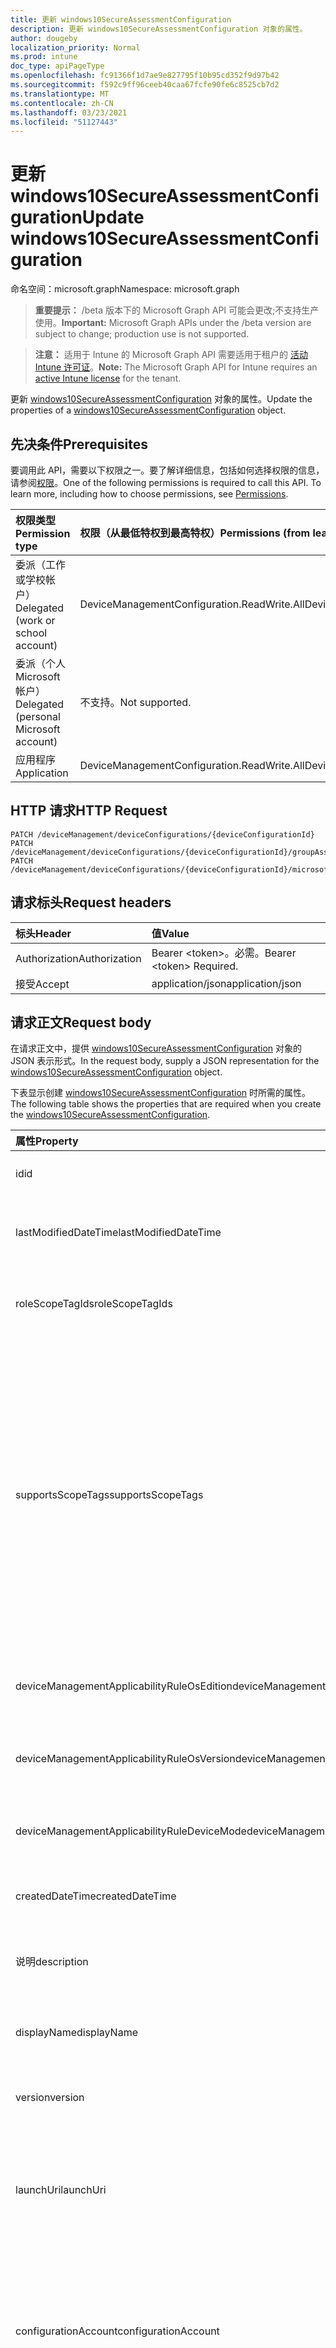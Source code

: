 ```yaml
---
title: 更新 windows10SecureAssessmentConfiguration
description: 更新 windows10SecureAssessmentConfiguration 对象的属性。
author: dougeby
localization_priority: Normal
ms.prod: intune
doc_type: apiPageType
ms.openlocfilehash: fc91366f1d7ae9e827795f10b95cd352f9d97b42
ms.sourcegitcommit: f592c9ff96ceeb40caa67fcfe90fe6c8525cb7d2
ms.translationtype: MT
ms.contentlocale: zh-CN
ms.lasthandoff: 03/23/2021
ms.locfileid: "51127443"
---
```

# <a name="update-windows10secureassessmentconfiguration"></a><span data-ttu-id="37841-103">更新 windows10SecureAssessmentConfiguration</span><span class="sxs-lookup"><span data-stu-id="37841-103">Update windows10SecureAssessmentConfiguration</span></span>

<span data-ttu-id="37841-104">命名空间：microsoft.graph</span><span class="sxs-lookup"><span data-stu-id="37841-104">Namespace: microsoft.graph</span></span>

> <span data-ttu-id="37841-105">**重要提示：** /beta 版本下的 Microsoft Graph API 可能会更改;不支持生产使用。</span><span class="sxs-lookup"><span data-stu-id="37841-105">**Important:** Microsoft Graph APIs under the /beta version are subject to change; production use is not supported.</span></span>

> <span data-ttu-id="37841-106">**注意：** 适用于 Intune 的 Microsoft Graph API 需要适用于租户的 [活动 Intune 许可证](https://go.microsoft.com/fwlink/?linkid=839381)。</span><span class="sxs-lookup"><span data-stu-id="37841-106">**Note:** The Microsoft Graph API for Intune requires an [active Intune license](https://go.microsoft.com/fwlink/?linkid=839381) for the tenant.</span></span>

<span data-ttu-id="37841-107">更新 [windows10SecureAssessmentConfiguration](../resources/intune-deviceconfig-windows10secureassessmentconfiguration.md) 对象的属性。</span><span class="sxs-lookup"><span data-stu-id="37841-107">Update the properties of a [windows10SecureAssessmentConfiguration](../resources/intune-deviceconfig-windows10secureassessmentconfiguration.md) object.</span></span>

## <a name="prerequisites"></a><span data-ttu-id="37841-108">先决条件</span><span class="sxs-lookup"><span data-stu-id="37841-108">Prerequisites</span></span>
<span data-ttu-id="37841-p101">要调用此 API，需要以下权限之一。要了解详细信息，包括如何选择权限的信息，请参阅[权限](/graph/permissions-reference)。</span><span class="sxs-lookup"><span data-stu-id="37841-p101">One of the following permissions is required to call this API. To learn more, including how to choose permissions, see [Permissions](/graph/permissions-reference).</span></span>

|<span data-ttu-id="37841-111">权限类型</span><span class="sxs-lookup"><span data-stu-id="37841-111">Permission type</span></span>|<span data-ttu-id="37841-112">权限（从最低特权到最高特权）</span><span class="sxs-lookup"><span data-stu-id="37841-112">Permissions (from least to most privileged)</span></span>|
|:---|:---|
|<span data-ttu-id="37841-113">委派（工作或学校帐户）</span><span class="sxs-lookup"><span data-stu-id="37841-113">Delegated (work or school account)</span></span>|<span data-ttu-id="37841-114">DeviceManagementConfiguration.ReadWrite.All</span><span class="sxs-lookup"><span data-stu-id="37841-114">DeviceManagementConfiguration.ReadWrite.All</span></span>|
|<span data-ttu-id="37841-115">委派（个人 Microsoft 帐户）</span><span class="sxs-lookup"><span data-stu-id="37841-115">Delegated (personal Microsoft account)</span></span>|<span data-ttu-id="37841-116">不支持。</span><span class="sxs-lookup"><span data-stu-id="37841-116">Not supported.</span></span>|
|<span data-ttu-id="37841-117">应用程序</span><span class="sxs-lookup"><span data-stu-id="37841-117">Application</span></span>|<span data-ttu-id="37841-118">DeviceManagementConfiguration.ReadWrite.All</span><span class="sxs-lookup"><span data-stu-id="37841-118">DeviceManagementConfiguration.ReadWrite.All</span></span>|

## <a name="http-request"></a><span data-ttu-id="37841-119">HTTP 请求</span><span class="sxs-lookup"><span data-stu-id="37841-119">HTTP Request</span></span>
<!-- {
  "blockType": "ignored"
}
-->
``` http
PATCH /deviceManagement/deviceConfigurations/{deviceConfigurationId}
PATCH /deviceManagement/deviceConfigurations/{deviceConfigurationId}/groupAssignments/{deviceConfigurationGroupAssignmentId}/deviceConfiguration
PATCH /deviceManagement/deviceConfigurations/{deviceConfigurationId}/microsoft.graph.windowsDomainJoinConfiguration/networkAccessConfigurations/{deviceConfigurationId}
```

## <a name="request-headers"></a><span data-ttu-id="37841-120">请求标头</span><span class="sxs-lookup"><span data-stu-id="37841-120">Request headers</span></span>
|<span data-ttu-id="37841-121">标头</span><span class="sxs-lookup"><span data-stu-id="37841-121">Header</span></span>|<span data-ttu-id="37841-122">值</span><span class="sxs-lookup"><span data-stu-id="37841-122">Value</span></span>|
|:---|:---|
|<span data-ttu-id="37841-123">Authorization</span><span class="sxs-lookup"><span data-stu-id="37841-123">Authorization</span></span>|<span data-ttu-id="37841-124">Bearer &lt;token&gt;。必需。</span><span class="sxs-lookup"><span data-stu-id="37841-124">Bearer &lt;token&gt; Required.</span></span>|
|<span data-ttu-id="37841-125">接受</span><span class="sxs-lookup"><span data-stu-id="37841-125">Accept</span></span>|<span data-ttu-id="37841-126">application/json</span><span class="sxs-lookup"><span data-stu-id="37841-126">application/json</span></span>|

## <a name="request-body"></a><span data-ttu-id="37841-127">请求正文</span><span class="sxs-lookup"><span data-stu-id="37841-127">Request body</span></span>
<span data-ttu-id="37841-128">在请求正文中，提供 [windows10SecureAssessmentConfiguration](../resources/intune-deviceconfig-windows10secureassessmentconfiguration.md) 对象的 JSON 表示形式。</span><span class="sxs-lookup"><span data-stu-id="37841-128">In the request body, supply a JSON representation for the [windows10SecureAssessmentConfiguration](../resources/intune-deviceconfig-windows10secureassessmentconfiguration.md) object.</span></span>

<span data-ttu-id="37841-129">下表显示创建 [windows10SecureAssessmentConfiguration](../resources/intune-deviceconfig-windows10secureassessmentconfiguration.md) 时所需的属性。</span><span class="sxs-lookup"><span data-stu-id="37841-129">The following table shows the properties that are required when you create the [windows10SecureAssessmentConfiguration](../resources/intune-deviceconfig-windows10secureassessmentconfiguration.md).</span></span>

|<span data-ttu-id="37841-130">属性</span><span class="sxs-lookup"><span data-stu-id="37841-130">Property</span></span>|<span data-ttu-id="37841-131">类型</span><span class="sxs-lookup"><span data-stu-id="37841-131">Type</span></span>|<span data-ttu-id="37841-132">说明</span><span class="sxs-lookup"><span data-stu-id="37841-132">Description</span></span>|
|:---|:---|:---|
|<span data-ttu-id="37841-133">id</span><span class="sxs-lookup"><span data-stu-id="37841-133">id</span></span>|<span data-ttu-id="37841-134">String</span><span class="sxs-lookup"><span data-stu-id="37841-134">String</span></span>|<span data-ttu-id="37841-135">实体的键。</span><span class="sxs-lookup"><span data-stu-id="37841-135">Key of the entity.</span></span> <span data-ttu-id="37841-136">继承自 [deviceConfiguration](../resources/intune-shared-deviceconfiguration.md)</span><span class="sxs-lookup"><span data-stu-id="37841-136">Inherited from [deviceConfiguration](../resources/intune-shared-deviceconfiguration.md)</span></span>|
|<span data-ttu-id="37841-137">lastModifiedDateTime</span><span class="sxs-lookup"><span data-stu-id="37841-137">lastModifiedDateTime</span></span>|<span data-ttu-id="37841-138">DateTimeOffset</span><span class="sxs-lookup"><span data-stu-id="37841-138">DateTimeOffset</span></span>|<span data-ttu-id="37841-139">上次修改对象的日期/时间。</span><span class="sxs-lookup"><span data-stu-id="37841-139">DateTime the object was last modified.</span></span> <span data-ttu-id="37841-140">继承自 [deviceConfiguration](../resources/intune-shared-deviceconfiguration.md)</span><span class="sxs-lookup"><span data-stu-id="37841-140">Inherited from [deviceConfiguration](../resources/intune-shared-deviceconfiguration.md)</span></span>|
|<span data-ttu-id="37841-141">roleScopeTagIds</span><span class="sxs-lookup"><span data-stu-id="37841-141">roleScopeTagIds</span></span>|<span data-ttu-id="37841-142">String collection</span><span class="sxs-lookup"><span data-stu-id="37841-142">String collection</span></span>|<span data-ttu-id="37841-143">此实体实例的范围标记列表。</span><span class="sxs-lookup"><span data-stu-id="37841-143">List of Scope Tags for this Entity instance.</span></span> <span data-ttu-id="37841-144">继承自 [deviceConfiguration](../resources/intune-shared-deviceconfiguration.md)</span><span class="sxs-lookup"><span data-stu-id="37841-144">Inherited from [deviceConfiguration](../resources/intune-shared-deviceconfiguration.md)</span></span>|
|<span data-ttu-id="37841-145">supportsScopeTags</span><span class="sxs-lookup"><span data-stu-id="37841-145">supportsScopeTags</span></span>|<span data-ttu-id="37841-146">Boolean</span><span class="sxs-lookup"><span data-stu-id="37841-146">Boolean</span></span>|<span data-ttu-id="37841-147">指示基础设备配置是否支持分配范围标记。</span><span class="sxs-lookup"><span data-stu-id="37841-147">Indicates whether or not the underlying Device Configuration supports the assignment of scope tags.</span></span> <span data-ttu-id="37841-148">当此值为 false 且实体对作用域用户不可见时，不允许分配给 ScopeTags 属性。</span><span class="sxs-lookup"><span data-stu-id="37841-148">Assigning to the ScopeTags property is not allowed when this value is false and entities will not be visible to scoped users.</span></span> <span data-ttu-id="37841-149">这适用于在 Silverlight 中创建的旧版策略，可通过在 Azure 门户中删除和重新创建策略来解决。</span><span class="sxs-lookup"><span data-stu-id="37841-149">This occurs for Legacy policies created in Silverlight and can be resolved by deleting and recreating the policy in the Azure Portal.</span></span> <span data-ttu-id="37841-150">此属性是只读的。</span><span class="sxs-lookup"><span data-stu-id="37841-150">This property is read-only.</span></span> <span data-ttu-id="37841-151">继承自 [deviceConfiguration](../resources/intune-shared-deviceconfiguration.md)</span><span class="sxs-lookup"><span data-stu-id="37841-151">Inherited from [deviceConfiguration](../resources/intune-shared-deviceconfiguration.md)</span></span>|
|<span data-ttu-id="37841-152">deviceManagementApplicabilityRuleOsEdition</span><span class="sxs-lookup"><span data-stu-id="37841-152">deviceManagementApplicabilityRuleOsEdition</span></span>|[<span data-ttu-id="37841-153">deviceManagementApplicabilityRuleOsEdition</span><span class="sxs-lookup"><span data-stu-id="37841-153">deviceManagementApplicabilityRuleOsEdition</span></span>](../resources/intune-deviceconfig-devicemanagementapplicabilityruleosedition.md)|<span data-ttu-id="37841-154">此策略的操作系统版本适用性。</span><span class="sxs-lookup"><span data-stu-id="37841-154">The OS edition applicability for this Policy.</span></span> <span data-ttu-id="37841-155">继承自 [deviceConfiguration](../resources/intune-shared-deviceconfiguration.md)</span><span class="sxs-lookup"><span data-stu-id="37841-155">Inherited from [deviceConfiguration](../resources/intune-shared-deviceconfiguration.md)</span></span>|
|<span data-ttu-id="37841-156">deviceManagementApplicabilityRuleOsVersion</span><span class="sxs-lookup"><span data-stu-id="37841-156">deviceManagementApplicabilityRuleOsVersion</span></span>|[<span data-ttu-id="37841-157">deviceManagementApplicabilityRuleOsVersion</span><span class="sxs-lookup"><span data-stu-id="37841-157">deviceManagementApplicabilityRuleOsVersion</span></span>](../resources/intune-deviceconfig-devicemanagementapplicabilityruleosversion.md)|<span data-ttu-id="37841-158">此策略的操作系统版本适用性规则。</span><span class="sxs-lookup"><span data-stu-id="37841-158">The OS version applicability rule for this Policy.</span></span> <span data-ttu-id="37841-159">继承自 [deviceConfiguration](../resources/intune-shared-deviceconfiguration.md)</span><span class="sxs-lookup"><span data-stu-id="37841-159">Inherited from [deviceConfiguration](../resources/intune-shared-deviceconfiguration.md)</span></span>|
|<span data-ttu-id="37841-160">deviceManagementApplicabilityRuleDeviceMode</span><span class="sxs-lookup"><span data-stu-id="37841-160">deviceManagementApplicabilityRuleDeviceMode</span></span>|[<span data-ttu-id="37841-161">deviceManagementApplicabilityRuleDeviceMode</span><span class="sxs-lookup"><span data-stu-id="37841-161">deviceManagementApplicabilityRuleDeviceMode</span></span>](../resources/intune-deviceconfig-devicemanagementapplicabilityruledevicemode.md)|<span data-ttu-id="37841-162">此策略的设备模式适用性规则。</span><span class="sxs-lookup"><span data-stu-id="37841-162">The device mode applicability rule for this Policy.</span></span> <span data-ttu-id="37841-163">继承自 [deviceConfiguration](../resources/intune-shared-deviceconfiguration.md)</span><span class="sxs-lookup"><span data-stu-id="37841-163">Inherited from [deviceConfiguration](../resources/intune-shared-deviceconfiguration.md)</span></span>|
|<span data-ttu-id="37841-164">createdDateTime</span><span class="sxs-lookup"><span data-stu-id="37841-164">createdDateTime</span></span>|<span data-ttu-id="37841-165">DateTimeOffset</span><span class="sxs-lookup"><span data-stu-id="37841-165">DateTimeOffset</span></span>|<span data-ttu-id="37841-166">创建对象的日期/时间。</span><span class="sxs-lookup"><span data-stu-id="37841-166">DateTime the object was created.</span></span> <span data-ttu-id="37841-167">继承自 [deviceConfiguration](../resources/intune-shared-deviceconfiguration.md)</span><span class="sxs-lookup"><span data-stu-id="37841-167">Inherited from [deviceConfiguration](../resources/intune-shared-deviceconfiguration.md)</span></span>|
|<span data-ttu-id="37841-168">说明</span><span class="sxs-lookup"><span data-stu-id="37841-168">description</span></span>|<span data-ttu-id="37841-169">String</span><span class="sxs-lookup"><span data-stu-id="37841-169">String</span></span>|<span data-ttu-id="37841-170">管理员提供的设备配置的说明。</span><span class="sxs-lookup"><span data-stu-id="37841-170">Admin provided description of the Device Configuration.</span></span> <span data-ttu-id="37841-171">继承自 [deviceConfiguration](../resources/intune-shared-deviceconfiguration.md)</span><span class="sxs-lookup"><span data-stu-id="37841-171">Inherited from [deviceConfiguration](../resources/intune-shared-deviceconfiguration.md)</span></span>|
|<span data-ttu-id="37841-172">displayName</span><span class="sxs-lookup"><span data-stu-id="37841-172">displayName</span></span>|<span data-ttu-id="37841-173">String</span><span class="sxs-lookup"><span data-stu-id="37841-173">String</span></span>|<span data-ttu-id="37841-174">管理员提供的设备配置的名称。</span><span class="sxs-lookup"><span data-stu-id="37841-174">Admin provided name of the device configuration.</span></span> <span data-ttu-id="37841-175">继承自 [deviceConfiguration](../resources/intune-shared-deviceconfiguration.md)</span><span class="sxs-lookup"><span data-stu-id="37841-175">Inherited from [deviceConfiguration](../resources/intune-shared-deviceconfiguration.md)</span></span>|
|<span data-ttu-id="37841-176">version</span><span class="sxs-lookup"><span data-stu-id="37841-176">version</span></span>|<span data-ttu-id="37841-177">Int32</span><span class="sxs-lookup"><span data-stu-id="37841-177">Int32</span></span>|<span data-ttu-id="37841-178">设备配置的版本。</span><span class="sxs-lookup"><span data-stu-id="37841-178">Version of the device configuration.</span></span> <span data-ttu-id="37841-179">继承自 [deviceConfiguration](../resources/intune-shared-deviceconfiguration.md)</span><span class="sxs-lookup"><span data-stu-id="37841-179">Inherited from [deviceConfiguration](../resources/intune-shared-deviceconfiguration.md)</span></span>|
|<span data-ttu-id="37841-180">launchUri</span><span class="sxs-lookup"><span data-stu-id="37841-180">launchUri</span></span>|<span data-ttu-id="37841-181">String</span><span class="sxs-lookup"><span data-stu-id="37841-181">String</span></span>|<span data-ttu-id="37841-182">启动安全评估浏览器时指向自动加载的评估的 URL 链接。</span><span class="sxs-lookup"><span data-stu-id="37841-182">Url link to an assessment that's automatically loaded when the secure assessment browser is launched.</span></span> <span data-ttu-id="37841-183">它必须是有效的 URL (http\[s\]://msdn.microsoft.com/)。</span><span class="sxs-lookup"><span data-stu-id="37841-183">It has to be a valid Url (http\[s\]://msdn.microsoft.com/).</span></span>|
|<span data-ttu-id="37841-184">configurationAccount</span><span class="sxs-lookup"><span data-stu-id="37841-184">configurationAccount</span></span>|<span data-ttu-id="37841-185">String</span><span class="sxs-lookup"><span data-stu-id="37841-185">String</span></span>|<span data-ttu-id="37841-186">用于配置 Windows 设备进行测试的帐户。</span><span class="sxs-lookup"><span data-stu-id="37841-186">The account used to configure the Windows device for taking the test.</span></span> <span data-ttu-id="37841-187">用户可以是域帐户（域\用户）、AAD 帐户 (username@tenant.com) 或本地帐户（用户名）。</span><span class="sxs-lookup"><span data-stu-id="37841-187">The user can be a domain account (domain\user), an AAD account (username@tenant.com) or a local account (username).</span></span>|
|<span data-ttu-id="37841-188">configurationAccountType</span><span class="sxs-lookup"><span data-stu-id="37841-188">configurationAccountType</span></span>|[<span data-ttu-id="37841-189">secureAssessmentAccountType</span><span class="sxs-lookup"><span data-stu-id="37841-189">secureAssessmentAccountType</span></span>](../resources/intune-deviceconfig-secureassessmentaccounttype.md)|<span data-ttu-id="37841-190">ConfigurationAccount 所使用的帐户类型。</span><span class="sxs-lookup"><span data-stu-id="37841-190">The account type used to by ConfigurationAccount.</span></span> <span data-ttu-id="37841-191">可取值为：`azureADAccount`、`domainAccount`、`localAccount`、`localGuestAccount`。</span><span class="sxs-lookup"><span data-stu-id="37841-191">Possible values are: `azureADAccount`, `domainAccount`, `localAccount`, `localGuestAccount`.</span></span>|
|<span data-ttu-id="37841-192">allowPrinting</span><span class="sxs-lookup"><span data-stu-id="37841-192">allowPrinting</span></span>|<span data-ttu-id="37841-193">Boolean</span><span class="sxs-lookup"><span data-stu-id="37841-193">Boolean</span></span>|<span data-ttu-id="37841-194">指示在测试期间是否允许应用打印。</span><span class="sxs-lookup"><span data-stu-id="37841-194">Indicates whether or not to allow the app from printing during the test.</span></span>|
|<span data-ttu-id="37841-195">allowScreenCapture</span><span class="sxs-lookup"><span data-stu-id="37841-195">allowScreenCapture</span></span>|<span data-ttu-id="37841-196">Boolean</span><span class="sxs-lookup"><span data-stu-id="37841-196">Boolean</span></span>|<span data-ttu-id="37841-197">指示在测试期间是否允许屏幕捕获功能。</span><span class="sxs-lookup"><span data-stu-id="37841-197">Indicates whether or not to allow screen capture capability during a test.</span></span>|
|<span data-ttu-id="37841-198">allowTextSuggestion</span><span class="sxs-lookup"><span data-stu-id="37841-198">allowTextSuggestion</span></span>|<span data-ttu-id="37841-199">Boolean</span><span class="sxs-lookup"><span data-stu-id="37841-199">Boolean</span></span>|<span data-ttu-id="37841-200">指示在测试期间是否允许文本建议。</span><span class="sxs-lookup"><span data-stu-id="37841-200">Indicates whether or not to allow text suggestions during the test.</span></span>|
|<span data-ttu-id="37841-201">localGuestAccountName</span><span class="sxs-lookup"><span data-stu-id="37841-201">localGuestAccountName</span></span>|<span data-ttu-id="37841-202">String</span><span class="sxs-lookup"><span data-stu-id="37841-202">String</span></span>|<span data-ttu-id="37841-203">指定登录屏幕上显示的本地来宾帐户的显示文本。</span><span class="sxs-lookup"><span data-stu-id="37841-203">Specifies the display text for the local guest account shown on the sign-in screen.</span></span> <span data-ttu-id="37841-204">通常是评估的名称。</span><span class="sxs-lookup"><span data-stu-id="37841-204">Typically is the name of an assessment.</span></span> <span data-ttu-id="37841-205">当用户在登录屏幕上单击本地来宾帐户时，会使用指定的评估 URL 启动评估应用。</span><span class="sxs-lookup"><span data-stu-id="37841-205">When the user clicks the local guest account on the sign-in screen, an assessment app is launched with a specified assessment URL.</span></span> <span data-ttu-id="37841-206">安全评估只能在运行 Windows 10 版本 1903 或更高版本的设备上使用本地来宾帐户登录进行配置。</span><span class="sxs-lookup"><span data-stu-id="37841-206">Secure assessments can only be configured with local guest account sign-in on devices running Windows 10, version 1903 or later.</span></span> <span data-ttu-id="37841-207">重要说明：此属性必须使用 assessmentAppUserModelID 进行设置，以便本地来宾帐户登录体验能够正常进行安全评估。</span><span class="sxs-lookup"><span data-stu-id="37841-207">Important notice: this property must be set with assessmentAppUserModelID in order to make the local guest account sign-in experience work properly for secure assessments.</span></span>|
|<span data-ttu-id="37841-208">assessmentAppUserModelId</span><span class="sxs-lookup"><span data-stu-id="37841-208">assessmentAppUserModelId</span></span>|<span data-ttu-id="37841-209">String</span><span class="sxs-lookup"><span data-stu-id="37841-209">String</span></span>|<span data-ttu-id="37841-210">指定当用户使用本地来宾帐户登录安全评估时启动的评估应用的应用程序用户模型 ID。</span><span class="sxs-lookup"><span data-stu-id="37841-210">Specifies the application user model ID of the assessment app launched when a user signs in to a secure assessment with a local guest account.</span></span> <span data-ttu-id="37841-211">重要说明：此属性必须使用 localGuestAccountName 进行设置，以便本地来宾帐户登录体验能够正常进行安全评估。</span><span class="sxs-lookup"><span data-stu-id="37841-211">Important notice: this property must be set with localGuestAccountName in order to make the local guest account sign-in experience work properly for secure assessments.</span></span>|



## <a name="response"></a><span data-ttu-id="37841-212">响应</span><span class="sxs-lookup"><span data-stu-id="37841-212">Response</span></span>
<span data-ttu-id="37841-213">如果成功，此方法在响应正文中返回 `200 OK` 响应代码和更新的 [windows10SecureAssessmentConfiguration](../resources/intune-deviceconfig-windows10secureassessmentconfiguration.md) 对象。</span><span class="sxs-lookup"><span data-stu-id="37841-213">If successful, this method returns a `200 OK` response code and an updated [windows10SecureAssessmentConfiguration](../resources/intune-deviceconfig-windows10secureassessmentconfiguration.md) object in the response body.</span></span>

## <a name="example"></a><span data-ttu-id="37841-214">示例</span><span class="sxs-lookup"><span data-stu-id="37841-214">Example</span></span>

### <a name="request"></a><span data-ttu-id="37841-215">请求</span><span class="sxs-lookup"><span data-stu-id="37841-215">Request</span></span>
<span data-ttu-id="37841-216">下面是一个请求示例。</span><span class="sxs-lookup"><span data-stu-id="37841-216">Here is an example of the request.</span></span>
``` http
PATCH https://graph.microsoft.com/beta/deviceManagement/deviceConfigurations/{deviceConfigurationId}
Content-type: application/json
Content-length: 1403

{
  "@odata.type": "#microsoft.graph.windows10SecureAssessmentConfiguration",
  "roleScopeTagIds": [
    "Role Scope Tag Ids value"
  ],
  "supportsScopeTags": true,
  "deviceManagementApplicabilityRuleOsEdition": {
    "@odata.type": "microsoft.graph.deviceManagementApplicabilityRuleOsEdition",
    "osEditionTypes": [
      "windows10EnterpriseN"
    ],
    "name": "Name value",
    "ruleType": "exclude"
  },
  "deviceManagementApplicabilityRuleOsVersion": {
    "@odata.type": "microsoft.graph.deviceManagementApplicabilityRuleOsVersion",
    "minOSVersion": "Min OSVersion value",
    "maxOSVersion": "Max OSVersion value",
    "name": "Name value",
    "ruleType": "exclude"
  },
  "deviceManagementApplicabilityRuleDeviceMode": {
    "@odata.type": "microsoft.graph.deviceManagementApplicabilityRuleDeviceMode",
    "deviceMode": "sModeConfiguration",
    "name": "Name value",
    "ruleType": "exclude"
  },
  "description": "Description value",
  "displayName": "Display Name value",
  "version": 7,
  "launchUri": "Launch Uri value",
  "configurationAccount": "Configuration Account value",
  "configurationAccountType": "domainAccount",
  "allowPrinting": true,
  "allowScreenCapture": true,
  "allowTextSuggestion": true,
  "localGuestAccountName": "Local Guest Account Name value",
  "assessmentAppUserModelId": "Assessment App User Model Id value"
}
```

### <a name="response"></a><span data-ttu-id="37841-217">响应</span><span class="sxs-lookup"><span data-stu-id="37841-217">Response</span></span>
<span data-ttu-id="37841-p118">下面是一个响应示例。注意：为了简单起见，可能会将此处所示的响应对象截断。将从实际调用中返回所有属性。</span><span class="sxs-lookup"><span data-stu-id="37841-p118">Here is an example of the response. Note: The response object shown here may be truncated for brevity. All of the properties will be returned from an actual call.</span></span>
``` http
HTTP/1.1 200 OK
Content-Type: application/json
Content-Length: 1575

{
  "@odata.type": "#microsoft.graph.windows10SecureAssessmentConfiguration",
  "id": "f60d71be-71be-f60d-be71-0df6be710df6",
  "lastModifiedDateTime": "2017-01-01T00:00:35.1329464-08:00",
  "roleScopeTagIds": [
    "Role Scope Tag Ids value"
  ],
  "supportsScopeTags": true,
  "deviceManagementApplicabilityRuleOsEdition": {
    "@odata.type": "microsoft.graph.deviceManagementApplicabilityRuleOsEdition",
    "osEditionTypes": [
      "windows10EnterpriseN"
    ],
    "name": "Name value",
    "ruleType": "exclude"
  },
  "deviceManagementApplicabilityRuleOsVersion": {
    "@odata.type": "microsoft.graph.deviceManagementApplicabilityRuleOsVersion",
    "minOSVersion": "Min OSVersion value",
    "maxOSVersion": "Max OSVersion value",
    "name": "Name value",
    "ruleType": "exclude"
  },
  "deviceManagementApplicabilityRuleDeviceMode": {
    "@odata.type": "microsoft.graph.deviceManagementApplicabilityRuleDeviceMode",
    "deviceMode": "sModeConfiguration",
    "name": "Name value",
    "ruleType": "exclude"
  },
  "createdDateTime": "2017-01-01T00:02:43.5775965-08:00",
  "description": "Description value",
  "displayName": "Display Name value",
  "version": 7,
  "launchUri": "Launch Uri value",
  "configurationAccount": "Configuration Account value",
  "configurationAccountType": "domainAccount",
  "allowPrinting": true,
  "allowScreenCapture": true,
  "allowTextSuggestion": true,
  "localGuestAccountName": "Local Guest Account Name value",
  "assessmentAppUserModelId": "Assessment App User Model Id value"
}
```




